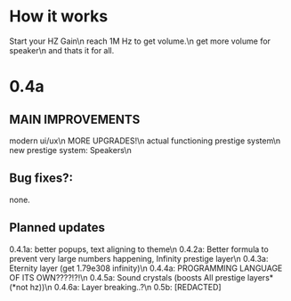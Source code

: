 # How it works
Start your HZ Gain\n
reach 1M Hz to get volume.\n
get more volume for speaker\n
and thats it for all.
# 0.4a
## MAIN IMPROVEMENTS
modern ui/ux\n
MORE UPGRADES!\n
actual functioning prestige system\n
new prestige system: Speakers\n
## Bug fixes?:
none.
## Planned updates
0.4.1a: better popups, text aligning to theme\n
0.4.2a: Better formula to prevent very large numbers happening, Infinity prestige layer\n
0.4.3a: Eternity layer (get 1.79e308 infinity)\n
0.4.4a: PROGRAMMING LANGUAGE OF ITS OWN????!?!\n
0.4.5a: Sound crystals (boosts All prestige layers* (*not hz))\n
0.4.6a: Layer breaking..?\n
0.5b: [REDACTED]
